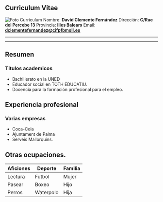## Curriculum Vitae
![Foto Curriculum](https://encrypted-tbn0.gstatic.com/images?q=tbn:ANd9GcT89M40oJv_YqR2g5CX_Nmjh5QWzQKAViGFdxVMkCICmA&s)
Nombre: **David Clemente Fernández**
Dirección: **C/Rue del Percebe 13**
Provincia: **Illes Balears**
Email: **dclementefernandez@cifpfbmoll.eu**
- - - 
***

## Resumen
### Titulos academicos

* Bachillerato en la UNED
* Educador social en TOTH EDUCATIU.
* Docencia para la formación profesional para el empleo.

## Experiencia profesional

### Varias empresas
* Coca-Cola
* Ajuntament de Palma
* Serveis Mallorquins.

## Otras ocupaciones.

| Aficiones | Deporte | Familia  |
|----------|----------|----------|
| Lectura  | Futbol   | Mujer    |
| Pasear   | Boxeo    | Hijo|    |
| Perros   | Waterpolo| Hija     |




    
